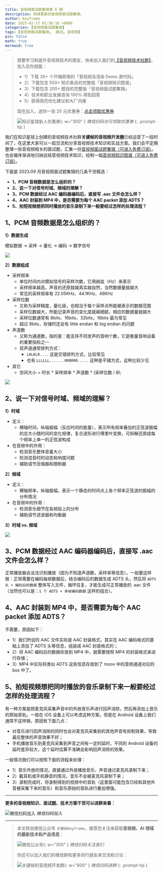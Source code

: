 ```yaml
---
title: 音视频面试题集锦第 6 期
description: 持续更新的音视频面试题集锦。
author: Keyframe
date: 2025-02-17 01:58:18 +0800
categories: [音视频面试题集锦]
tags: [音视频面试题集锦,  面试, 音视频]
pin: false
math: true
mermaid: true
---
```


>想要学习和提升音视频技术的朋友，快来加入我们的<a href="https://t.zsxq.com/jRprT" target="_blank" rel="noopener noreferrer">【音视频技术社群】</a>，加入后你就能：
>
>- 1）下载 30+ 个开箱即用的「音视频及渲染 Demo 源代码」
>- 2）下载包含 500+ 知识条目的完整版「音视频知识图谱」
>- 3）下载包含 200+ 题目的完整版「音视频面试题集锦」
>- 4）技术和职业发展咨询 100% 得到回答
>- 5）获得简历优化建议和大厂内推
>  
>现在加入，送你一张 20 元优惠券：<a href="https://t.zsxq.com/jRprT" target="_blank" rel="noopener noreferrer">点击领取优惠券</a>
>
>![知识星球新人优惠券](assets/img/keyframe-zsxq-coupon.png){: w="300" }
>_微信扫码也可领取优惠券_
{: .prompt-tip }

我们在知识星球上创建的音视频技术社群**关键帧的音视频开发圈**已经运营了一段时间了，在这里大家可以一起交流和分享音视频技术知识和实战方案。我们会不定期整理一些音视频相关的面试题，汇集一份[音视频面试题集锦（可进入免费订阅）](https://mp.weixin.qq.com/mp/appmsgalbum?__biz=MjM5MTkxOTQyMQ==&action=getalbum&album_id=2380776196751425539#wechat_redirect)。也会循序渐进地归纳总结音视频技术知识，绘制一幅[音视频知识图谱（可进入免费订阅）](https://mp.weixin.qq.com/mp/appmsgalbum?__biz=MjM5MTkxOTQyMQ==&action=getalbum&album_id=2349658423078092802#wechat_redirect)。

下面是 2023.09 月音视频面试题集锦的几条干货精选：

- **1、PCM 音频数据是怎么组织的？**
- **2、说一下对信号时域、频域的理解？**
- **3、PCM 数据经过 AAC 编码器编码后，直接写 .aac 文件会怎么样？**
- **4、AAC 封装到 MP4 中，是否需要为每个 AAC packet 添加 ADTS？**
- **5、拍短视频想把同时播放的音乐录制下来一般要经过怎样的处理流程？**

## 1、PCM 音频数据是怎么组织的？

**1）数据生成**

模拟数据 → 采样 → 量化 → 编码 → 数字信号

![](assets/resource/av-interview-qa/pcm.png)

**2）数据组成**

- 采样频率
    - 单位时间内对模拟信号的采样次数，它用赫兹（Hz）来表示
    - 采样频率越高，声音的还原就越真实越自然，当然数据量就越大
    - 常见的采样频率有 22.05KHz、44.1KHz、48KHz
- 采样位数
    - 又称为采样精度，量化级，也相当于每个采样点所能被表示的数据范围
    - 采样位数越大，所能记录声音的变化度就越细腻，相应的数据量就越大
    - 采样位数通常有 8bits、16bits、32bits，16bits 最为常见
    - 超过 8bits，存储时还会有 little endian 和 big endian 的问题
- 声道数
    - 又称为通道数，指的是：能支持不同发声的音响个数，它是衡量音响设备的重要指标之一
    - 双声道通常排列方式：
        - `LRLRLR....` 这是交错排列方式，比较常见
        - 也有 `LLLLLL.......RRRRRR.....` 这种是平铺方式，这种比较少见
- 其它
    - 空间大小 = 时长 * 采样频率 * 声道数 * (采样位数 / 8);

![](assets/resource/av-interview-qa/audio_channel.png)



## 2、说一下对信号时域、频域的理解？

**1）时域**

- 定义：
    - 横轴时间，纵轴振幅（反应时间的能量），表示所有频率叠加的正弦波振幅的总大小随时间的变化规律，复合波形进行傅里叶变换，可拆解还原成每个频率上单一的正弦波构成
- 在音频中的作用：
    - 检测音乐整体音量大小
    - 检测混音时的动态和响度问题
    - 辅助调节压缩器和限制器

**2）频域**

- 定义：
    - 横轴频率，纵轴振幅，表示一个静态的时间点上各个频率正弦波的振幅的分布情况
- 在音频中的作用：
    - 检测音乐细节在各频段上的分布
    - 辅助调节滤波器和均衡器
  
**3）时域 vs. 频域**

![](assets/resource/av-interview-qa/fly.png)

## 3、PCM 数据经过 AAC 编码器编码后，直接写 .aac 文件会怎么样？

正常播放器会没法识别播放（因为不知道声道数，采样率等信息）。一般要这样做：正常需要在编码每帧数据后，结合编码后的数据生成 ADTS 头，然后将 `ADTS 头 + 编码后的数据` 整体写入文件，循环往复，才能生成可正常播放的 .aac 文件（当然也可以是：`1 个 ADTS + 多帧编码数据` 这样的组合）。

## 4、AAC 封装到 MP4 中，是否需要为每个 AAC packet 添加 ADTS？

不需要，原因如下：

- 1）我们所说的 AAC 文件实际是 AAC 封装格式，其实在 AAC 编码格式的基础上添加了 ADTS 头等信息，组装成 AAC 封装格式的；
- 2）将 AAC 编码后的数据存放到 MP4 中，就需要按照 MP4 的封装格式来进行存储；
- 3）MP4 中实际将类似 ADTS 这些信息存放到了 moov 中的音频通道对应的 box 中了。

## 5、拍短视频想把同时播放的音乐录制下来一般要经过怎样的处理流程？

有一种方案是把麦克风采集声音中的外放音乐声进行回声消除，然后再添加上音乐的原始音轨。一般在 iOS 设备上可以考虑这种方案。但是在 Android 设备上我们通常不这样做，原因有下面几点：

- 对音乐进行回声消除的同时也会对麦克风采集到的其他声音有抑制效果，导致最后整体的声音效果不好；
- 手机播放音乐到麦克风采集到声音之间有一定的延时，不同的 Android 设备的延时差异较大，这个延时估算不准确会影响回声消除的效果。

一般情况我们可以按照下面的流程来处理：

- 1）音乐外放的情况，直接通过外放播放音乐，声音通过麦克风录制下来；
- 2）戴耳机或手机静音的情况，音乐不会被麦克风录制下来；
- 3）录制完成时，将录制得到的视频中的音轨（这里面可能包含已经和其他外音被采集下来的音乐）和音乐原始的音轨进行叠加增强。


------

**更多的音视频知识、面试题、技术方案干货可以进群来看：**

![微信扫码加入](assets/img/keyframe-zsxq.png)
_微信扫码加入_


---

> 本文转自微信公众号 `关键帧Keyframe`，推荐您关注来获取**音视频、AI 领域的最新技术和产品信息**：
>
>![微信公众号](assets/img/keyframe-mp.jpg){: w="300" }
>_微信扫码关注我们_
>
>你还可以加入我们的微信群和更多同行朋友来交流和讨论：
>
>![关键帧的音视频开发群](assets/img/av-wechat-group.jpg){: w="600" }
>_微信扫码进群_
{: .prompt-tip }

